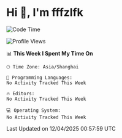 # Hi 👋, I'm fffzlfk

<!--START_SECTION:waka-->
![Code Time](http://img.shields.io/badge/Code%20Time-1%2C293%20hrs%2050%20mins-blue)

![Profile Views](http://img.shields.io/badge/Profile%20Views-0-blue)

📊 **This Week I Spent My Time On** 

```text
🕑︎ Time Zone: Asia/Shanghai

💬 Programming Languages: 
No Activity Tracked This Week

🔥 Editors: 
No Activity Tracked This Week

💻 Operating System: 
No Activity Tracked This Week
```


 Last Updated on 12/04/2025 00:57:59 UTC
<!--END_SECTION:waka-->
